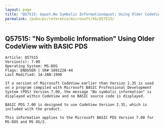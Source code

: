 ```yaml
---
layout: page
title: "Q57515: &quot;No Symbolic Information&quot; Using Older CodeView with BASIC PDS"
permalink: /pubs/pc/reference/microsoft/kb/Q57515/
---
```


## Q57515: &quot;No Symbolic Information&quot; Using Older CodeView with BASIC PDS

	Article: Q57515
	Version(s): 7.00
	Operating System: MS-DOS
	Flags: ENDUSER | SR# S891228-44
	Last Modified: 14-JAN-1990
	
	If a version of Microsoft CodeView earlier than Version 2.35 is used
	on a program compiled with Microsoft BASIC Professional Development
	System (PDS) Version 7.00, the message "No symbolic information" is
	displayed within CodeView and no BASIC source code is displayed.
	
	BASIC PDS 7.00 is designed to use CodeView Version 2.35, which is
	included with the product.
	
	This information applies to the Microsoft BASIC PDS Version 7.00 for
	MS-DOS and MS OS/2.
